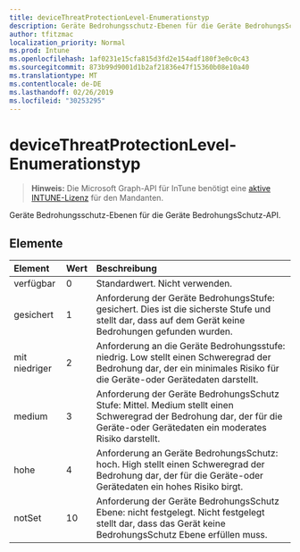```yaml
---
title: deviceThreatProtectionLevel-Enumerationstyp
description: Geräte Bedrohungsschutz-Ebenen für die Geräte BedrohungsSchutz-API.
author: tfitzmac
localization_priority: Normal
ms.prod: Intune
ms.openlocfilehash: 1af0231e15cfa815d3fd2e154adf180f3e0c0c43
ms.sourcegitcommit: 873b99d9001d1b2af21836e47f15360b08e10a40
ms.translationtype: MT
ms.contentlocale: de-DE
ms.lasthandoff: 02/26/2019
ms.locfileid: "30253295"
---
```

# <a name="devicethreatprotectionlevel-enum-type"></a>deviceThreatProtectionLevel-Enumerationstyp

> **Hinweis:** Die Microsoft Graph-API für InTune benötigt eine [aktive INTUNE-Lizenz](https://go.microsoft.com/fwlink/?linkid=839381) für den Mandanten.

Geräte Bedrohungsschutz-Ebenen für die Geräte BedrohungsSchutz-API.

## <a name="members"></a>Elemente
|Element|Wert|Beschreibung|
|:---|:---|:---|
|verfügbar|0|Standardwert. Nicht verwenden.|
|gesichert|1|Anforderung der Geräte BedrohungsStufe: gesichert. Dies ist die sicherste Stufe und stellt dar, dass auf dem Gerät keine Bedrohungen gefunden wurden.|
|mit niedriger|2|Anforderung an die Geräte Bedrohungsstufe: niedrig. Low stellt einen Schweregrad der Bedrohung dar, der ein minimales Risiko für die Geräte-oder Gerätedaten darstellt.|
|medium|3|Anforderung der Geräte BedrohungsSchutz Stufe: Mittel. Medium stellt einen Schweregrad der Bedrohung dar, der für die Geräte-oder Gerätedaten ein moderates Risiko darstellt.|
|hohe|4|Anforderung an Geräte BedrohungsSchutz: hoch. High stellt einen Schweregrad der Bedrohung dar, der für die Geräte-oder Gerätedaten ein hohes Risiko birgt.|
|notSet|10|Anforderung der Geräte BedrohungsSchutz Ebene: nicht festgelegt. Nicht festgelegt stellt dar, dass das Gerät keine BedrohungsSchutz Ebene erfüllen muss.|



